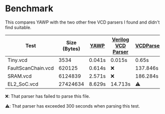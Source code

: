 # Benchmark
This compares YAWP with the two other free VCD parsers I found and didn't find suitable.

Test|Size (Bytes)|[YAWP](#)|[Verilog VCD Parser](https://github.com/ben-marshall/verilog-vcd-parser/tree/d9be54497618168d7bab49648344df98f42a7f52)|[VCDParser](https://github.com/ahmed-agiza/vcd-parser/tree/acdf3dd38bfcd9451b55f95af22591e20c173d30)
-|-|-|-|-
Tiny.vcd|3534|0.041s|0.015s|0.65s
FaultScanChain.vcd|620125|0.614s|❌|137.846s
SRAM.vcd|6124839|2.571s|❌|186.284s
EL2_SoC.vcd|27424634|8.629s|14.713s|⚠️


❌: That parser has failed to parse this file.

⚠️: That parser has exceeded 300 seconds when parsing this test.

